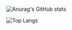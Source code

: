 
![Anurag's GitHub stats](https://github-readme-stats.vercel.app/api?username=beantz&show_icons=true&theme=dracula)


![Top Langs](https://github-readme-stats.vercel.app/api/top-langs/?username=anuraghazra&layout=compact)
